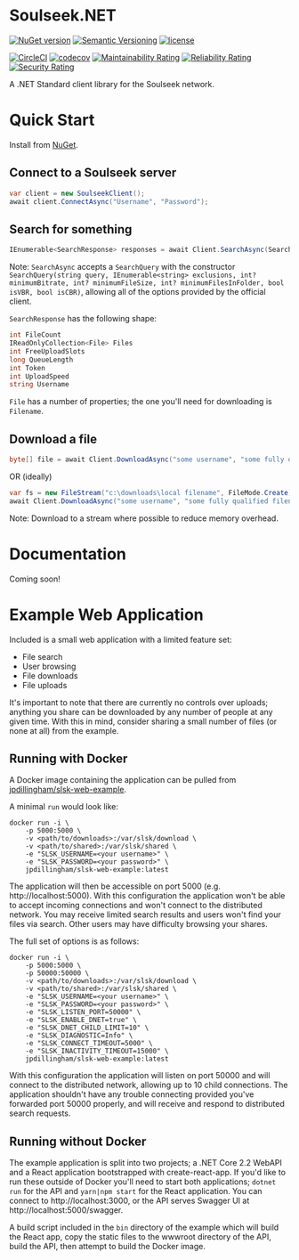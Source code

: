 # Soulseek.NET

[![NuGet version](https://img.shields.io/nuget/v/Soulseek.svg)](https://www.nuget.org/packages/Soulseek/)
[![Semantic Versioning](https://img.shields.io/badge/semver-2.0.0-3D9FE0.svg)](https://semver.org/)
[![license](https://img.shields.io/github/license/jpdillingham/Soulseek.NET.svg)](https://github.com/jpdillingham/Soulseek.NET/blob/master/LICENSE)

[![CircleCI](https://circleci.com/gh/jpdillingham/Soulseek.NET/tree/master.svg?style=shield)](https://circleci.com/gh/jpdillingham/Soulseek.NET/tree/master)
[![codecov](https://codecov.io/gh/jpdillingham/Soulseek.NET/branch/master/graph/badge.svg)](https://codecov.io/gh/jpdillingham/Soulseek.NET)
[![Maintainability Rating](https://sonarcloud.io/api/project_badges/measure?project=jpdillingham_Soulseek.NET&metric=sqale_rating)](https://sonarcloud.io/dashboard?id=jpdillingham_Soulseek.NET)
[![Reliability Rating](https://sonarcloud.io/api/project_badges/measure?project=jpdillingham_Soulseek.NET&metric=reliability_rating)](https://sonarcloud.io/dashboard?id=jpdillingham_Soulseek.NET)
[![Security Rating](https://sonarcloud.io/api/project_badges/measure?project=jpdillingham_Soulseek.NET&metric=security_rating)](https://sonarcloud.io/dashboard?id=jpdillingham_Soulseek.NET)

A .NET Standard client library for the Soulseek network.

# Quick Start

Install from [NuGet](https://www.nuget.org/packages/Soulseek/).

## Connect to a Soulseek server

```c#
var client = new SoulseekClient();
await client.ConnectAsync("Username", "Password");
```

## Search for something

```c#
IEnumerable<SearchResponse> responses = await Client.SearchAsync(SearchQuery.FromText("some search"));
```

Note: `SearchAsync` accepts a `SearchQuery` with the constructor `SearchQuery(string query, IEnumerable<string> exclusions, int? minimumBitrate, int? minimumFileSize, int? minimumFilesInFolder, bool isVBR, bool isCBR)`, allowing all of the options provided by the official client.

`SearchResponse` has the following shape:

```c#
int FileCount
IReadOnlyCollection<File> Files
int FreeUploadSlots
long QueueLength
int Token
int UploadSpeed
string Username
```

`File` has a number of properties; the one you'll need for downloading is `Filename`.

## Download a file

```c#
byte[] file = await Client.DownloadAsync("some username", "some fully qualified filename");
```

OR (ideally)

```c#
var fs = new FileStream("c:\downloads\local filename", FileMode.Create);
await Client.DownloadAsync("some username", "some fully qualified filename", fs);
```

Note: Download to a stream where possible to reduce memory overhead.

# Documentation

Coming soon!

# Example Web Application

Included is a small web application with a limited feature set:

* File search
* User browsing
* File downloads
* File uploads

It's important to note that there are currently no controls over uploads; anything you share can be downloaded by any number of people at any given time.  With this in mind, consider sharing a small number of files (or none at all) from the example.

## Running with Docker

A Docker image containing the application can be pulled from [jpdillingham/slsk-web-example](https://hub.docker.com/repository/docker/jpdillingham/slsk-web-example).

A minimal `run` would look like:

```
docker run -i \
    -p 5000:5000 \
    -v <path/to/downloads>:/var/slsk/download \
    -v <path/to/shared>:/var/slsk/shared \
    -e "SLSK_USERNAME=<your username>" \
    -e "SLSK_PASSWORD=<your password>" \
    jpdillingham/slsk-web-example:latest
```

The application will then be accessible on port 5000 (e.g. http://localhost:5000).  With this configuration the application won't be able to accept incoming connections and won't connect to the distributed network.  You may receive limited search results and users won't find your files via search.  Other users may have difficulty browsing your shares.

The full set of options is as follows:

```
docker run -i \
    -p 5000:5000 \
    -p 50000:50000 \
    -v <path/to/downloads>:/var/slsk/download \
    -v <path/to/shared>:/var/slsk/shared \
    -e "SLSK_USERNAME=<your username>" \
    -e "SLSK_PASSWORD=<your password>" \
    -e "SLSK_LISTEN_PORT=50000" \
    -e "SLSK_ENABLE_DNET=true" \
    -e "SLSK_DNET_CHILD_LIMIT=10" \
    -e "SLSK_DIAGNOSTIC=Info" \
    -e "SLSK_CONNECT_TIMEOUT=5000" \
    -e "SLSK_INACTIVITY_TIMEOUT=15000" \
    jpdillingham/slsk-web-example:latest
```

With this configuration the application will listen on port 50000 and will connect to the distributed network, allowing up to 10 child connections.  The application shouldn't have any trouble connecting provided you've forwarded port 50000 properly, and will receive and respond to distributed search requests.

## Running without Docker

The example application is split into two projects; a .NET Core 2.2 WebAPI and a React application bootstrapped with create-react-app.  If you'd like to run these outside of Docker you'll need to start both applications; `dotnet run` for the API and `yarn|npm start` for the React application.  You can connect to http://localhost:3000, or the API serves Swagger UI at http://localhost:5000/swagger.

A build script included in the `bin` directory of the example which will build the React app, copy the static files to the wwwroot directory of the API, build the API, then attempt to build the Docker image.

